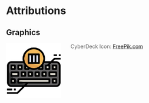 <!-- ======================================== ATTRIBUTIONS.md Start ======================================== -->


<!-- ------------------------------ Intro Start ------------------------------ -->

# Attributions

<!-- ------------------------------ Intro End ------------------------------ -->


<!-- ------------------------------ Graphics Start ------------------------------ -->

## Graphics

<img src="img/icons/cyberdeck-icon-512px.png" alt="CyberDeck Logo" align="left" style="margin-right: 25px" height=150>

> CyberDeck Icon: [FreePik.com](https://www.freepik.com/icon/column_5981970#fromView=search&page=1&position=21&uuid=cd0f616b-4fb2-4ea2-b273-e43aa49e0b56)

<!-- ------------------------------ Graphics End ------------------------------ -->


<!-- ------------------------------ Outro End ------------------------------ -->

<!-- ------------------------------ Outro End ------------------------------ -->


<!-- ======================================== ATTRIBUTIONS.md End ======================================== -->
